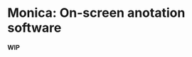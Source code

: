 # Monica: On-screen anotation software
**WIP**

<!--
- **Simple UI** — Simple and non-multifunctional.
- **Cross-platform** — It supports Windows and macOS. Also it will supports Linux (WIP).
- **Tiny single executable** — Thanks to tauri, the executable file is less than 10MB.
-->
